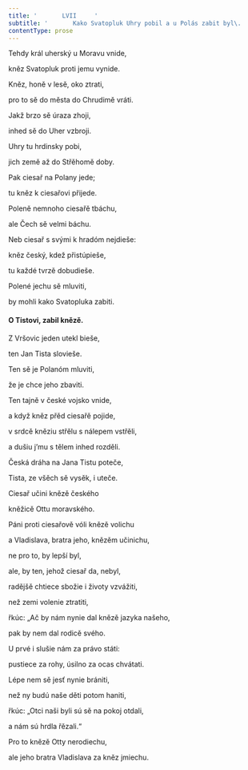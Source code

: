 ```yaml
---
title: '       LVII     '
subtitle: '       Kako Svatopluk Uhry pobil a u Polás zabit byl\.     '
contentType: prose
---
```


<section>

Tehdy král uherský u Moravu vnide,

kněz Svatopluk proti jemu vynide.

Kněz, honě v lesě, oko ztrati,

pro to sě do města do Chrudimě vráti.

Jakž brzo sě úraza zhoji,

inhed sě do Uher vzbroji.

Uhry tu hrdinsky pobi,

jich země až do Střěhomě doby.

Pak ciesař na Polany jede;

tu kněz k ciesařovi přijede.

Poleně nemnoho ciesařě tbáchu,

ale Čech sě velmi báchu.

Neb ciesař s svými k hradóm nejdieše:

kněz český, kdež přistúpieše,

tu každé tvrzě dobudieše.

Polené jechu sě mluviti,

by mohli kako Svatopluka zabiti.

#### O Tistovi, zabil knězě.

Z Vršovic jeden utekl bieše,

ten Jan Tista slovieše.

Ten sě je Polanóm mluviti,

že je chce jeho zbaviti.

Ten tajně v české vojsko vnide,

a když kněz přěd ciesařě pojide,

v srdcě kněziu střělu s nálepem vstřěli,

a dušiu j’mu s tělem inhed rozděli.

Česká dráha na Jana Tistu poteče,

Tista, ze všěch sě vysěk, i uteče.

Ciesař učini knězě českého

kněžicě Ottu moravského.

Páni proti ciesařově vóli knězě volichu

a Vladislava, bratra jeho, knězěm učinichu,

ne pro to, by lepší byl,

ale, by ten, jehož ciesař da, nebyl,

radějšě chtiece sbožie i životy vzvážiti,

než zemi volenie ztratiti,

řkúc: „Ač by nám nynie dal knězě jazyka našeho,

pak by nem dal rodicě svého.

U prvé i slušie nám za právo státi:

pustiece za rohy, úsilno za ocas chvátati.

Lépe nem sě jesť nynie brániti,

než ny budú naše děti potom haniti,

řkúc: „Otci naši byli sú sě na pokoj otdali,

a nám sú hrdla řězali.“

Pro to knězě Otty nerodiechu,

ale jeho bratra Vladislava za kněz jmiechu.

</section>
